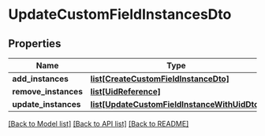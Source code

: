# UpdateCustomFieldInstancesDto

## Properties
Name | Type | Description | Notes
------------ | ------------- | ------------- | -------------
**add_instances** | [**list[CreateCustomFieldInstanceDto]**](CreateCustomFieldInstanceDto.md) |  | [optional] 
**remove_instances** | [**list[UidReference]**](UidReference.md) |  | [optional] 
**update_instances** | [**list[UpdateCustomFieldInstanceWithUidDto]**](UpdateCustomFieldInstanceWithUidDto.md) |  | [optional] 

[[Back to Model list]](../README.md#documentation-for-models) [[Back to API list]](../README.md#documentation-for-api-endpoints) [[Back to README]](../README.md)

